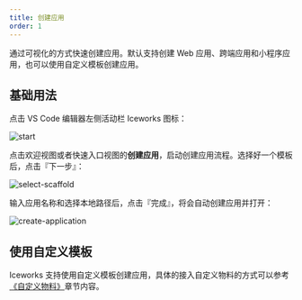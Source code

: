 ```yaml
---
title: 创建应用
order: 1
---
```


通过可视化的方式快速创建应用。默认支持创建 Web 应用、跨端应用和小程序应用，也可以使用自定义模板创建应用。

## 基础用法

点击 VS Code 编辑器左侧活动栏 Iceworks 图标：

![start](https://img.alicdn.com/tfs/TB10iN3dhvbeK8jSZPfXXariXXa-1440-900.png)

点击欢迎视图或者快速入口视图的**创建应用**，启动创建应用流程。选择好一个模板后，点击『下一步』：

![select-scaffold](https://img.alicdn.com/tfs/TB105g2dZieb18jSZFvXXaI3FXa-1440-900.png)

输入应用名称和选择本地路径后，点击『完成』，将会自动创建应用并打开：

![create-application](https://img.alicdn.com/tfs/TB177kuSET1gK0jSZFrXXcNCXXa-1440-900.png)

## 使用自定义模板

Iceworks 支持使用自定义模板创建应用，具体的接入自定义物料的方式可以参考[《自定义物料》](https://ice.work/docs/iceworks/guide/material)章节内容。